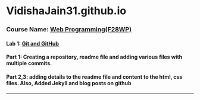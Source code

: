 # VidishaJain31.github.io
### Course Name: [Web Programming(F28WP)](https://www.macs.hw.ac.uk/students/cs/courses/f28wp-web-programming/)
#### Lab 1: [Git and GitHub](https://VidishaJain31.github.io)
#### Part 1: Creating a repository, readme file and adding various files with multiple commits.
#### Part 2,3: adding details to the readme file and content to the html, css files. Also, Added Jekyll and blog posts on github 
---
